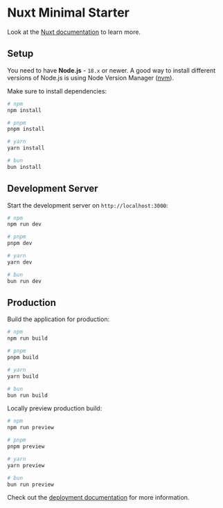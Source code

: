 # Nuxt Minimal Starter

Look at the [Nuxt documentation](https://nuxt.com/docs/getting-started/introduction) to learn more.

## Setup

You need to have **Node.js** - ```18.x``` or newer. A good way to install different versions of Node.js is using Node Version Manager ([nvm](https://github.com/nvm-sh/nvm)).

Make sure to install dependencies:

```bash
# npm
npm install

# pnpm
pnpm install

# yarn
yarn install

# bun
bun install
```

## Development Server

Start the development server on `http://localhost:3000`:

```bash
# npm
npm run dev

# pnpm
pnpm dev

# yarn
yarn dev

# bun
bun run dev
```

## Production

Build the application for production:

```bash
# npm
npm run build

# pnpm
pnpm build

# yarn
yarn build

# bun
bun run build
```

Locally preview production build:

```bash
# npm
npm run preview

# pnpm
pnpm preview

# yarn
yarn preview

# bun
bun run preview
```

Check out the [deployment documentation](https://nuxt.com/docs/getting-started/deployment) for more information.